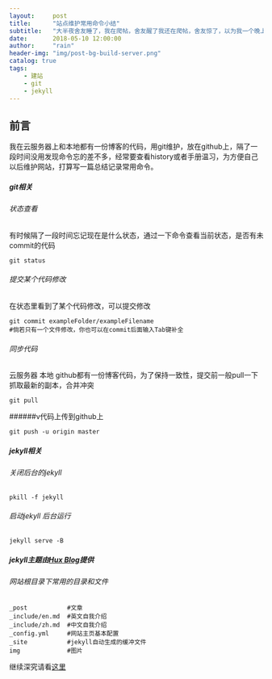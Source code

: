 ```yaml
---
layout:     post
title:      "站点维护常用命令小结"
subtitle:   "大半夜舍友睡了，我在爬帖，舍友醒了我还在爬帖，舍友惊了，以为我一个晚上都在装系统...."
date:       2018-05-10 12:00:00
author:     "rain"
header-img: "img/post-bg-build-server.png"
catalog: true
tags:
    - 建站
    - git
    - jekyll
---
```

## 前言
我在云服务器上和本地都有一份博客的代码，用git维护，放在github上，隔了一段时间没用发现命令忘的差不多，经常要查看history或者手册温习，为方便自己以后维护网站，打算写一篇总结记录常用命令。

##### git相关
###### 状态查看
有时候隔了一段时间忘记现在是什么状态，通过一下命令查看当前状态，是否有未commit的代码
 
```
git status
```
###### 提交某个代码修改
在状态里看到了某个代码修改，可以提交修改

```
git commit exampleFolder/exampleFilename
#倘若只有一个文件修改，你也可以在commit后面输入Tab键补全

```

###### 同步代码
云服务器 本地 github都有一份博客代码，为了保持一致性，提交前一般pull一下抓取最新的副本，合并冲突
 
```
git pull
```

######v代码上传到github上

```
git push -u origin master
```

##### jekyll相关
###### 关闭后台的jekyll
```
pkill -f jekyll
```
	
###### 启动jekyll 后台运行
```
jekyll serve -B
```

##### jekyll主题由[Hux Blog](https://github.com/Huxpro/huxpro.github.io)提供 
###### 网站根目录下常用的目录和文件
```
_post           #文章
_include/en.md  #英文自我介绍
_include/zh.md  #中文自我介绍
_config.yml     #网站主页基本配置
_site           #jekyll自动生成的缓冲文件
img             #图片
```

继续深究请看[这里](https://www.jekyll.com.cn/docs/structure/)


